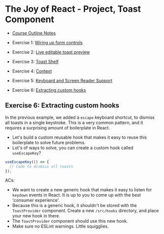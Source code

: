 # The Joy of React - Project, Toast Component

- [Course Outline Notes](../course-notes.md)

- Exercise 1: [Wiring up form controls](./exercise-1-wiring-up.md)
- Exercise 2: [Live editable toast preview](./exercise-2-toast-preview.md)
- Exercise 3: [Toast Shelf](./exercise-3-toast-shelf.md)
- Exercise 4: [Context](./exercise-4-context.md)
- Exercise 5: [Keyboard and Screen Reader Support](./exercise-5-keyboard-screen-reader.md)
- Exercise 6: [Extracting custom hooks](./exercise-6-custom-hooks.md)

## Exercise 6: Extracting custom hooks

In the previous example, we added a `escape` keyboard shortcut, to dismiss all toasts in a single keystroke. This is a very common pattern, and it requires a surprising amount of boilerplate in React.

- Let's build a custom reusable hook that makes it easy to reuse this boilerplate to solve future problems.
- Lot's of ways to solve, you can create a custom hook called `useEscapeKey`?

```JAVASCRIPT
useEscapeKey(() => {
  // Code to dismiss all toasts
});
```

ACs:

- We want to create a new generic hook that makes it easy to listen for `keydown` events in React. It is up to you to come up with the best 'consumer experience'.
- Because this is a generic hook, it shouldn't be stored with the `ToastProvider` component. Create a new `/src/hooks` directory, and place your new hook in there.
- The `ToastProvider` component should use this new hook.
- Make sure no ESLint warnings. Little squigglies.
